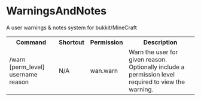 WarningsAndNotes
================

A user warnings &amp; notes system for bukkit/MineCraft

<table>
	<tr>
		<th>Command</th><th>Shortcut</th><th>Permission</th><th>Description</th>
	</tr>
	<tr>
		<td>/warn [perm_level] username reason</td><td>N/A</td><td>wan.warn</td><td>Warn the user for given reason. Optionally include a permission level required to view the warning.</td>
	</tr>
</table>

